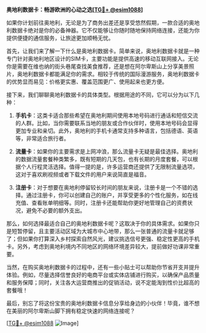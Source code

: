 **奥地利数据卡：畅游欧洲的心动之选[[TG💪+ @esim1088](https://t.me/s/esim1088)]**

如果你计划前往奥地利，无论是为了商务出差还是享受悠然假期，一款合适的奥地利数据卡绝对是你的必备神器。它不仅能够让你随时随地保持网络连接，还能为你提供便捷的通信服务，让旅途更加顺畅无忧。

首先，让我们来了解一下什么是奥地利数据卡。简单来说，奥地利数据卡就是一种专门针对奥地利地区设计的SIM卡，主要功能是提供高速的移动互联网接入。无论你是需要在维也纳的街头巷尾查找美食推荐，还是想在阿尔卑斯山上分享美景照片，奥地利数据卡都能满足你的需求。相较于传统的国际漫游服务，奥地利数据卡的优势显而易见：价格更实惠、覆盖范围更广、使用起来也更方便。

接下来，我们聊聊奥地利数据卡的具体类型。根据用途的不同，它可以分为以下几种：

1. **手机卡**：这类卡适合那些希望在奥地利期间使用本地号码进行通话和短信交流的人群。比如，当你需要联系当地的朋友或合作伙伴时，使用本地号码会显得更加专业和亲切。此外，奥地利的手机卡通常支持多种语言，包括德语、英语等，非常适合旅行者。

2. **流量卡**：如果你的主要需求是上网冲浪，那么流量卡无疑是最佳选择。奥地利的数据流量套餐种类繁多，既有短期的几天包，也有长期的月度套餐，可以根据个人行程灵活选择。值得一提的是，许多运营商还提供了无限制流量选项，这对于喜欢刷视频或者下载文件的用户来说简直是福音。

3. **注册卡**：对于想要在奥地利停留较长时间的朋友来说，注册卡是一个不错的选择。通过注册卡，你可以创建自己的账户，并享受更多的个性化服务，如在线充值、查看账单明细等。同时，注册卡还能帮助你更好地管理自己的资费状况，避免不必要的额外支出。

那么，如何选择最适合自己的奥地利数据卡呢？这取决于你的具体需求。如果你只是短暂停留，且主要活动区域为大城市中心地带，那么一张普通的流量卡就足够了；但如果你打算深入乡村探索自然风光，建议挑选信号更强、稳定性更高的手机卡。另外，考虑到奥地利境内不同地区的网络环境差异较大，提前做好功课非常重要。

当然，在购买奥地利数据卡的过程中，还有一些小贴士可以帮助你节省开支并提升体验。例如，尽量选择信誉良好的电商平台或实体店铺进行购买，以确保产品质量和服务保障；同时，关注各大运营商推出的促销活动，说不定能淘到性价比超高的套餐哦！

最后，别忘了将这份宝贵的奥地利数据卡信息分享给身边的小伙伴！毕竟，谁不想在美丽的阿尔卑斯山脚下拥有稳定快速的网络连接呢？

[[TG💪+ @esim1088](https://t.me/s/esim1088) ![Image](https://i.postimg.cc/4NQfJmqS/Snipaste-2025-05-13-00-14-12.png)]
